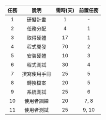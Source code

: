 | 任務 |     說明    | 需時(天) | 前置任務 |
| :-: | :---------: | :------: | :-----: |
|  1  |   研擬計畫   |    1    |    -    |
|  2  |   任務分配   |    4    |    1    |
|  3  |   取得硬體   |   17    |    1    |
|  4  |   程式開發   |   70    |    2    |
|  5  |   安裝硬體   |   10    |    3    |
|  6  |   程式測試   |   30    |    4    |
|  7  | 撰寫使用手冊 |   25    |    5    |
|  8  |   轉換檔案   |   20    |    5    |
|  9  |   系統測試   |   25    |    6    |
| 10  |  使用者訓練  |   20    |   7, 8  |
| 11  |  使用者測試  |   25    |  9, 10  |
